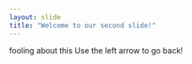 ```yaml
---
layout: slide
title: "Welcome to our second slide!"
---
```

fooling about this
Use the left arrow to go back!
